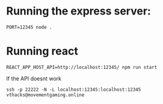 # Running the express server:

`PORT=12345 node .`

# Running react

`REACT_APP_HOST_API=http://localhost:12345/ npm run start`

If the API doesnt work

`ssh -p 22222 -N -L localhost:12345:localhost:12345 vthacks@movementgaming.online`